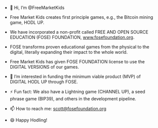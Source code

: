 - 👋 Hi, I’m @FreeMarketKids
- Free Market Kids creates first principle games, e.g., the Bitcoin mining game, HODL UP.
- We have incorporated a non-profit called FREE AND OPEN SOURCE EDUCATION (FOSE) FOUNDATION, www.fosefoundation.org.
- FOSE transforms proven educational games from the physical to the digital, literally expanding their impact to the whole world.
- Free Market Kids has given FOSE FOUNDATION license to use the DIGITAL VERSIONS of our games.

- 👀 I’m interested in funding the minimum viable product (MVP) of DIGITAL HODL UP through FOSE.
  
- ⚡ Fun fact: We also have a Lightning game (CHANNEL UP), a seed phrase game (BIP39), and others in the development pipeline.
  
- 📫 How to reach me:  scott@fosefoundation.org
- 😄 Happy Hodling!
  


<!---
FreeMarketKids/FreeMarketKids is a ✨ special ✨ repository because its `README.md` (this file) appears on your GitHub profile.
You can click the Preview link to take a look at your changes.
--->
